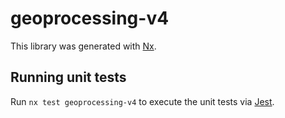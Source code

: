 # geoprocessing-v4

This library was generated with [Nx](https://nx.dev).

## Running unit tests

Run `nx test geoprocessing-v4` to execute the unit tests via [Jest](https://jestjs.io).

